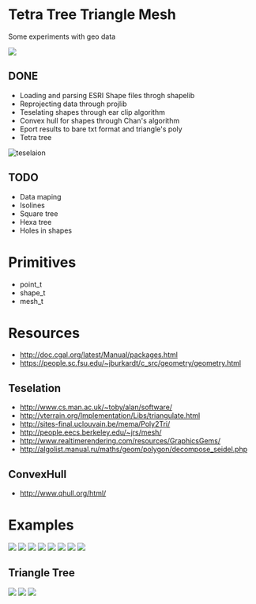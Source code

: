 Tetra Tree Triangle Mesh
========================

Some experiments with geo data

![](./img/triangle-tree.gif)

DONE
----

* Loading and parsing ESRI Shape files throgh shapelib
* Reprojecting data through projlib
* Teselating shapes through ear clip algorithm
* Convex hull for shapes through Chan's algorithm
* Eport results to bare txt format and triangle's poly
* Tetra tree

![teselaion](./img/02.png)

TODO
----

* Data maping
* Isolines
* Square tree
* Hexa tree
* Holes in shapes

Primitives
==========

* point_t
* shape_t
* mesh_t

Resources
=========

* http://doc.cgal.org/latest/Manual/packages.html
* https://people.sc.fsu.edu/~jburkardt/c_src/geometry/geometry.html

Teselation
----------

* http://www.cs.man.ac.uk/~toby/alan/software/
* http://vterrain.org/Implementation/Libs/triangulate.html
* http://sites-final.uclouvain.be/mema/Poly2Tri/
* http://people.eecs.berkeley.edu/~jrs/mesh/
* http://www.realtimerendering.com/resources/GraphicsGems/
* http://algolist.manual.ru/maths/geom/polygon/decompose_seidel.php

ConvexHull
----------

* http://www.qhull.org/html/

Examples
========

![](./img/01.png)
![](./img/05.png)
![](./img/06.png)
![](./img/07.png)
![](./img/08.png)
![](./img/09.png)
![](./img/10.png)
![](./img/11.png)

Triangle Tree
-------------

![](./img/14.png)
![](./img/12.png)
![](./img/13.png)
